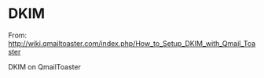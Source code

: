 # DKIM

From: http://wiki.qmailtoaster.com/index.php/How_to_Setup_DKIM_with_Qmail_Toaster

DKIM on QmailToaster

